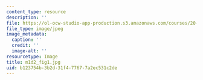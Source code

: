 ```yaml
---
content_type: resource
description: ''
file: https://ol-ocw-studio-app-production.s3.amazonaws.com/courses/20-109-laboratory-fundamentals-in-biological-engineering-spring-2010/b123754b3b2d31f477677a2ec531c2de_m1d2_fig1.jpg
file_type: image/jpeg
image_metadata:
  caption: ''
  credit: ''
  image-alt: ''
resourcetype: Image
title: m1d2_fig1.jpg
uid: b123754b-3b2d-31f4-7767-7a2ec531c2de
---
```

